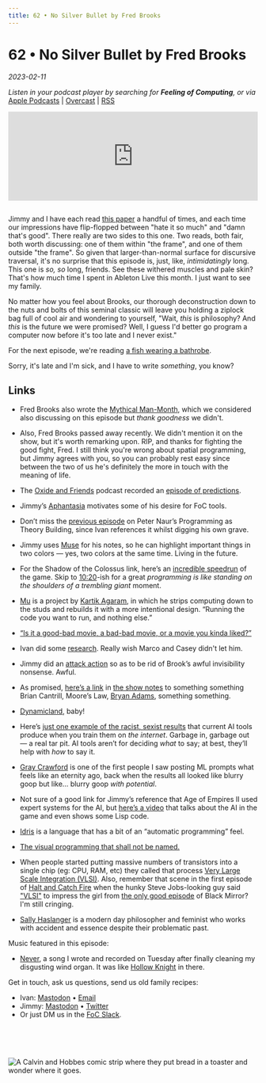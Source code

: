 ```yaml
---
title: 62 • No Silver Bullet by Fred Brooks
---
```


# 62 • No Silver Bullet by Fred Brooks

_2023-02-11_

_Listen in your podcast player by searching for **Feeling of Computing**, or via_ [Apple Podcasts](https://podcasts.apple.com/podcast/future-of-coding/id1265527976) \| [Overcast](https://overcast.fm/itunes1265527976) \| [RSS](https://omny.fm/shows/feeling-of-computing/playlists/podcast.rss)

<iframe src="https://omny.fm/shows/feeling-of-computing/no-silver-bullet-by-fred-brooks/embed" width="100%" height="180" frameborder="0" style="margin-bottom: 1em"></iframe>

Jimmy and I have each read [this paper](https://en.wikipedia.org/wiki/No_Silver_Bullet) a handful of times, and each time our impressions have flip-flopped between "hate it so much" and "damn that's good". There really are two sides to this one. Two reads, both fair, both worth discussing: one of them within "the frame", and one of them outside "the frame". So given that larger-than-normal surface for discursive traversal, it's no surprise that this episode is, just, like, _intimidatingly_ long. This one is _so, so_ long, friends. See these withered muscles and pale skin? That's how much time I spent in Ableton Live this month. I just want to see my family.

No matter how you feel about Brooks, our thorough deconstruction down to the nuts and bolts of this seminal classic will leave you holding a ziplock bag full of cool air and wondering to yourself, "Wait, _this_ is philosophy? And _this_ is the future we were promised? Well, I guess I'd better go program a computer now before it's too late and I never exist."

For the next episode, we're reading [a fish wearing a bathrobe](https://moss.cs.iit.edu/cs100/papers/out-of-the-tar-pit.pdf).

Sorry, it's late and I'm sick, and I have to write _something_, you know?

## Links

- Fred Brooks also wrote the [Mythical Man-Month](https://en.wikipedia.org/wiki/The_Mythical_Man-Month), which we considered also discussing on this episode but _thank goodness_ we didn't.

- Also, Fred Brooks passed away recently. We didn't mention it on the show, but it's worth remarking upon. RIP, and thanks for fighting the good fight, Fred. I still think you're wrong about spatial programming, but Jimmy agrees with you, so you can probably rest easy since between the two of us he's definitely the more in touch with the meaning of life.

- The [Oxide and Friends](https://oxide.computer/podcasts/oxide-and-friends) podcast recorded an [episode of predictions](https://oxide.computer/podcasts/oxide-and-friends/1166714).

- Jimmy’s [Aphantasia](https://en.wikipedia.org/wiki/Aphantasia) motivates some of his desire for FoC tools.

- Don’t miss the [previous episode](/episodes/061) on Peter Naur’s Programming as Theory Building, since Ivan references it whilst digging his own grave.

- Jimmy uses [Muse](https://museapp.com) for his notes, so he can highlight important things in two colors — yes, two colors at the same time. Living in the future.

- For the Shadow of the Colossus link, here’s an [incredible speedrun](https://www.youtube.com/watch?app=desktop&v=2aLZH4ti-Hc) of the game. Skip to [10:20](https://www.youtube.com/watch?v=2aLZH4ti-Hc&t=620s)-ish for a great _programming is like standing on the shoulders of a trembling giant_ moment.

- [Mu](https://github.com/akkartik/mu) is a project by [Kartik Agaram](http://akkartik.name), in which he strips computing down to the studs and rebuilds it with a more intentional design. “Running the code you want to run, and nothing else.”

- [“Is it a good-bad movie, a bad-bad movie, or a movie you kinda liked?”](https://en.wikipedia.org/wiki/The_Flop_House)

- Ivan did some [research](https://plato.stanford.edu/entries/essential-accidental/). Really wish Marco and Casey didn't let him.

- Jimmy did an [attack action](https://en.wikipedia.org/wiki/Pathfinder_Roleplaying_Game) so as to be rid of Brook’s awful invisibility nonsense. Awful.

- As promised, [here’s a link](https://www.youtube.com/watch?v=TM9h89Vo_Qo) in [the show notes](/episodes/062) to something something Brian Cantrill, Moore’s Law, [Bryan Adams](https://youtu.be/U8JUueSakiA?t=128), something something.

- [Dynamicland](https://dynamicland.org), baby!

- Here’s [just one example of the racist, sexist results](https://twitter.com/spiantado/status/1599462375887114240) that current AI tools produce when you train them on _the internet_. Garbage in, garbage out — a real tar pit. AI tools aren’t for deciding _what_ to say; at best, they’ll help with _how_ to say it.

- [Gray Crawford](https://www.graycrawford.com) is one of the first people I saw posting ML prompts what feels like an eternity ago, back when the results all looked like blurry goop but like… blurry goop _with potential_.

- Not sure of a good link for Jimmy’s reference that Age of Empires II used expert systems for the AI, but [here’s a video](https://www.youtube.com/watch?v=-S1CkfzEHSU) that talks about the AI in the game and even shows some Lisp code.

- [Idris](https://www.idris-lang.org) is a language that has a bit of an “automatic programming” feel.

- [The visual programming that shall not be named.](https://ivanish.ca/hest-podcast/)

- When people started putting massive numbers of transistors into a single chip (eg: CPU, RAM, etc) they called that process [Very Large Scale Integration (VLSI)](https://en.wikipedia.org/wiki/Very_Large_Scale_Integration). Also, remember that scene in the first episode of [Halt and Catch Fire](<https://en.wikipedia.org/wiki/Halt_and_Catch_Fire_(TV_series)>) when the hunky Steve Jobs-looking guy said ["VLSI"](https://youtu.be/A1390o5FgHU?t=21) to impress the girl from [the only good episode](https://www.polygon.com/2016/10/28/13452942/black-mirror-season-3-san-junipero-ending) of Black Mirror? I'm still cringing.

- [Sally Haslanger](https://en.wikipedia.org/wiki/Sally_Haslanger) is a modern day philosopher and feminist who works with accident and essence despite their problematic past.

Music featured in this episode:

- [Never](https://ivanish.ca/never), a song I wrote and recorded on Tuesday after finally cleaning my disgusting wind organ. It was like [Hollow Knight](https://i.ytimg.com/vi/ox6D7yUszcc/maxresdefault.jpg) in there.

Get in touch, ask us questions, send us old family recipes:

- Ivan: [Mastodon](https://mastodon.social/@spiralganglion) • [Email](mailto:hello@feelingof.com?subject=Question%20from%20an%20FoC%20Listener)
- Jimmy: [Mastodon](https://hachyderm.io/@jimmyhmiller) • [Twitter](https://twitter.com/jimmyhmiller)
- Or just DM us in the [FoC Slack](/community).

<br>
<br>
<br>

![A Calvin and Hobbes comic strip where they put bread in a toaster and wonder where it goes.](/episodes/062/calvin-and-hobbes-bread.jpg)
